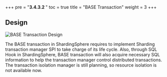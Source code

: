 +++
pre = "<b>3.4.3.2 </b>"
toc = true
title = "BASE Transaction"
weight = 3
+++

## Design

![BASE Transaction Design](https://shardingsphere.apache.org/document/current/img/transaction/transaction-base-design_en.png)

The BASE transaction in ShardingSphere requires to implement Sharding transaction manager SPI to take charge of its life cycle. Also, through SQL Hook in ShardingSphere, BASE transaction will also acquire necessary SQL information to help the transaction manager control distributed transactions. The transaction isolation manager is still planning, so resource isolation is not available now.